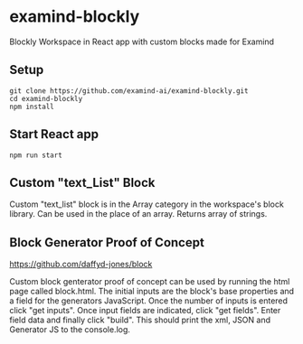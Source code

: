 # examind-blockly

Blockly Workspace in React app with custom blocks made for Examind

## Setup
```
git clone https://github.com/examind-ai/examind-blockly.git
cd examind-blockly
npm install
```
## Start React app
```
npm run start
```
## Custom "text_List" Block

Custom "text_list" block is in the Array category in the workspace's block library.
Can be used in the place of an array.
Returns array of strings.

## Block Generator Proof of Concept

https://github.com/daffyd-jones/block

Custom block genterator proof of concept can be used  by running
the html page called block.html.
The initial inputs are the block's base properties and a field for the generators JavaScript.
Once the number of inputs is entered click "get inputs".
Once input fields are indicated, click "get fields".
Enter field data and finally click "build".
This should print the xml, JSON and Generator JS to the console.log.

